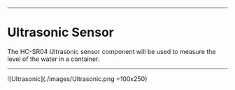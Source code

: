 ___
# Ultrasonic Sensor

The HC-SR04 Ultrasonic sensor component will be used to measure the level of the water in a container.
___
![Ultrasonic](./images/Ultrasonic.png =100x250)
